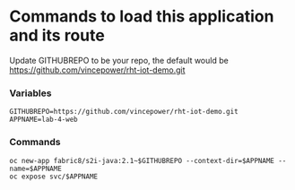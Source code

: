 # Commands to load this application and its route

Update GITHUBREPO to be your repo, the default would be https://github.com/vincepower/rht-iot-demo.git 

 
### Variables
```
GITHUBREPO=https://github.com/vincepower/rht-iot-demo.git
APPNAME=lab-4-web
```

### Commands
```
oc new-app fabric8/s2i-java:2.1~$GITHUBREPO --context-dir=$APPNAME --name=$APPNAME
oc expose svc/$APPNAME
```

